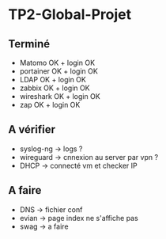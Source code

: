 # TP2-Global-Projet

## Terminé ##
- Matomo    OK + login OK
- portainer OK + login OK
- LDAP      OK + login OK
- zabbix    OK + login OK
- wireshark OK + login OK
- zap       OK + login OK

## A vérifier ##
- syslog-ng -> logs ?
- wireguard -> cnnexion au server par vpn ?
- DHCP -> connecté vm et checker IP

## A faire ##
- DNS -> fichier conf
- evian -> page index ne s'affiche pas
- swag -> a faire
